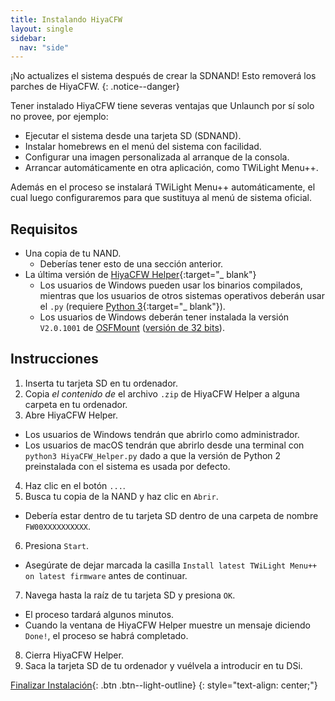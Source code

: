 ```yaml
---
title: Instalando HiyaCFW
layout: single
sidebar:
  nav: "side"
---
```


¡No actualizes el sistema después de crear la SDNAND! Esto removerá los parches de HiyaCFW.
{: .notice--danger}

Tener instalado HiyaCFW tiene severas ventajas que Unlaunch por sí solo no provee, por ejemplo:

- Ejecutar el sistema desde una tarjeta SD (SDNAND).
- Instalar homebrews en el menú del sistema con facilidad.
- Configurar una imagen personalizada al arranque de la consola.
- Arrancar automáticamente en otra aplicación, como TWiLight Menu++.

Además en el proceso se instalará TWiLight Menu++ automáticamente, el cual luego configuraremos para que sustituya al menú de sistema oficial.

## Requisitos

- Una copia de tu NAND.
  - Deberías tener esto de una sección anterior.
- La última versión de [HiyaCFW Helper](https://github.com/mondul/HiyaCFW-Helper/releases/latest){:target="_ blank"}
  - Los usuarios de Windows pueden usar los binarios compilados, mientras que los usuarios de otros sistemas operativos deberán usar el `.py` (requiere [Python 3](https://www.python.org/downloads/){:target="_ blank"}).
  - Los usuarios de Windows deberán tener instalada la versión `V2.0.1001` de [OSFMount](https://www.osforensics.com/downloads/osfmount_x64_v2.0.1001.exe) ([versión de 32 bits](https://www.osforensics.com/downloads/osfmount_v2.0.1001.exe)).

## Instrucciones

1. Inserta tu tarjeta SD en tu ordenador.
2. Copia *el contenido de* el archivo `.zip` de HiyaCFW Helper a alguna carpeta en tu ordenador.
3. Abre HiyaCFW Helper.
  - Los usuarios de Windows tendrán que abrirlo como administrador.
  - Los usuarios de macOS tendrán que abrirlo desde una terminal con `python3 HiyaCFW_Helper.py` dado a que la versión de Python 2 preinstalada con el sistema es usada por defecto.
4. Haz clic en el botón `...`.
5. Busca tu copia de la NAND y haz clic en `Abrir`.
  - Debería estar dentro de tu tarjeta SD dentro de una carpeta de nombre `FW00XXXXXXXXXX`.
6. Presiona `Start`.
  - Asegúrate de dejar marcada la casilla `Install latest TWiLight Menu++ on latest firmware` antes de continuar.
7. Navega hasta la raíz de tu tarjeta SD y presiona `OK`.
  - El proceso tardará algunos minutos.
  - Cuando la ventana de HiyaCFW Helper muestre un mensaje diciendo `Done!`, el proceso se habrá completado.
8. Cierra HiyaCFW Helper.
9. Saca la tarjeta SD de tu ordenador y vuélvela a introducir en tu DSi.

[Finalizar Instalación](/guia_dsi/guía/finalizar-instalación){: .btn .btn--light-outline}
{: style="text-align: center;"}

